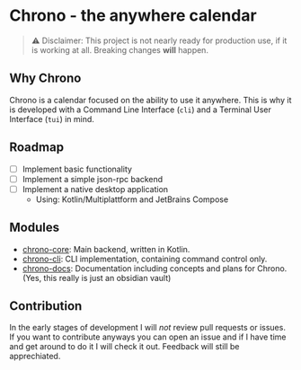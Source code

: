 # Chrono - the anywhere calendar

> ⚠ Disclaimer: This project is not nearly ready for production use, if it is
> working at all. Breaking changes **will** happen.

## Why Chrono

Chrono is a calendar focused on the ability to use it anywhere.
This is why it is developed with a Command Line Interface (`cli`)
and a Terminal User Interface (`tui`) in mind.

## Roadmap

- [ ] Implement basic functionality
- [ ] Implement a simple json-rpc backend
- [ ] Implement a native desktop application
    - Using: Kotlin/Multiplattform and JetBrains Compose

## Modules

- [chrono-core](https://github.com/Lolmerkat/chrono-core): Main backend, written in Kotlin.
- [chrono-cli](https://github.com/Lolmerkat/chrono-cli): CLI implementation, containing command control only.
- [chrono-docs](https://github.com/Lolmerkat/chrono-docs): Documentation including concepts and plans for Chrono. (Yes, this really is just an obsidian vault)

## Contribution

In the early stages of development I will _not_ review pull requests or issues. If you want to contribute anyways you can open an issue and if I have time and get around to do it I will check it out.
Feedback will still be apprechiated.


